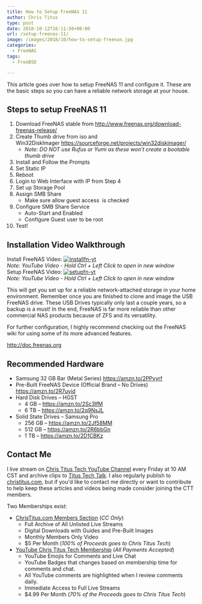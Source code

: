 ```yaml
---
title: How to Setup FreeNAS 11
author: Chris Titus
type: post
date: 2018-10-12T16:11:50+00:00
url: /setup-freenas-11/
image: /images/2018/10/how-to-setup-freenas.jpg
categories:
  - FreeNAS
tags:
  - FreeBSD

---
```

This article goes over how to setup FreeNAS 11 and configure it. These are the basic steps so you can have a reliable network storage at your house. <!--more-->

## Steps to setup FreeNAS 11

  1. Download FreeNAS stable from <http://www.freenas.org/download-freenas-release/>
  2. Create Thumb drive from iso and Win32DiskImager <https://sourceforge.net/projects/win32diskimager/> 
      * _Note: DO NOT use Rufus or Yumi as these won&#8217;t create a bootable thumb drive_
  3. Install and Follow the Prompts
  4. Set Static IP
  5. Reboot
  6. Login to Web Interface with IP from Step 4
  7. Set up Storage Pool
  8. Assign SMB Share 
      * Make sure allow guest access  is checked
  9. Configure SMB Share Service 
      * Auto-Start and Enabled
      * Configure Guest user to be root
 10. Test!

## Installation Video Walkthrough

Install FreeNAS Video: [![installfn-yt](https://img.youtube.com/vi/G2-s1_OkHGA/0.jpg)](https://www.youtube.com/watch?v=G2-s1_OkHGA)  
_Note: YouTube Video - Hold Ctrl + Left Click to open in new window_  
Setup FreeNAS Video: [![setupfn-yt](https://img.youtube.com/vi/JexkrpeM_WA/0.jpg)](https://www.youtube.com/watch?v=JexkrpeM_WA)  
_Note: YouTube Video - Hold Ctrl + Left Click to open in new window_


This will get you set up for a reliable network-attached storage in your home environment. Remember once you are finished to clone and image the USB FreeNAS drive. These USB Drives typically only last a couple years, so a backup is a must! In the end, FreeNAS is far more reliable than other commercial NAS products because of ZFS and its versatility.

For further configuration, I highly recommend checking out the FreeNAS wiki for using some of its more advanced features.
  
<http://doc.freenas.org>

## Recommended Hardware

  * Samsung 32 GB Bar (Metal Series) https://amzn.to/2PPvyrf
  * Pre-Built FreeNAS Device (Official Brand &#8211; No Drives) https://amzn.to/2R7uyid
  * Hard Disk Drives &#8211; HGST 
      * 4 GB &#8211; https://amzn.to/2Sc3lfM
      * 6 TB &#8211; https://amzn.to/2q9NsJL
  * Solid State Drives &#8211; Samsung Pro 
      * 256 GB &#8211; <https://amzn.to/2Jf58MM>
      * 512 GB &#8211; <https://amzn.to/2R6bbGn>
      * 1 TB &#8211; <https://amzn.to/2D1CBKz>

## Contact Me

I live stream on [Chris Titus Tech YouTube Channel][1] every Friday at 10 AM CST and archive clips to [Titus Tech Talk][2]. I also regularly publish to [christitus.com][3], but if you'd like to contact me directly or want to contribute to help keep these articles and videos being made consider joining the CTT members. 

Two Memberships exist:
- [ChrisTitus.com Members Section][4] (_CC Only_)
  - Full Archive of All Unlisted Live Streams
  - Digital Downloads with Guides and Pre-Built Images
  - Monthly Members Only Video
  - $5 Per Month (_100% of Proceeds goes to Chris Titus Tech_)
- [YouTube Chris Titus Tech Membership][5] (_All Payments Accepted_)
  - YouTube Emojis for Comments and Live Chat
  - YouTube Badges that changes based on membership time for comments and chat.
  - All YouTube comments are highlighted when I review comments daily. 
  - Immediate Access to Full Live Streams
  - $4.99 Per Month (_70% of the Proceeds goes to Chris Titus Tech_)

 [1]: https://www.youtube.com/c/ChrisTitusTech
 [2]: https://www.youtube.com/c/ChrisTitusTechStreams
 [3]: https://christitus.com/
 [4]: https://portal.christitus.com
 [5]: https://links.christitus.com/join